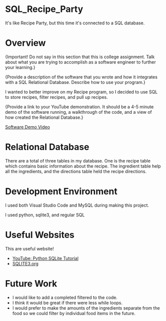 # SQL_Recipe_Party
 It's like Recipe Party, but this time it's connected to a SQL database.

# Overview

{Important! Do not say in this section that this is college assignment. Talk about what you are trying to accomplish as a software engineer to further your learning.}

{Provide a description of the software that you wrote and how it integrates with a SQL Relational Database. Describe how to use your program.}

I wanted to better improve on my Recipe program, so I decided to use SQL to store recipes, filter recipes, and pull up recipes. 

{Provide a link to your YouTube demonstration. It should be a 4-5 minute demo of the software running, a walkthrough of the code, and a view of how created the Relational Database.}

[Software Demo Video](http://youtube.link.goes.here)

# Relational Database

There are a total of three tables in my database. One is the recipe table which contains basic information 
about the recipe. The ingredient table help all the ingredients, and the directions table held the recipe directions.

# Development Environment

I used both Visual Studio Code and MySQL during making this project.

I used python, sqlite3, and regular SQL

# Useful Websites

This are useful website!

- [YouTube: Python SQLite Tutorial](https://www.youtube.com/watch?v=pd-0G0MigUA)
- [SQLITE3.org](https://docs.python.org/3.8/library/sqlite3.html)

# Future Work


- I would like to add a completed filtered to the code.
- I think it would be great if there were less while loops.
- I would prefer to make the amounts of the ingredients separate from the food so we could filter by individual food items in the future. 